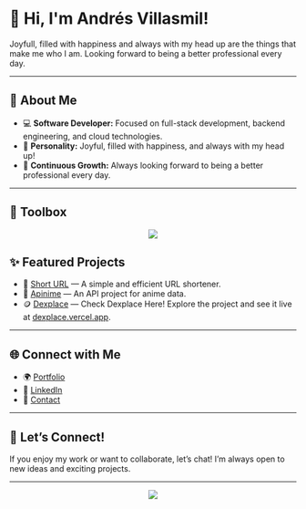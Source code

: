 # 👋 Hi, I'm Andrés Villasmil!

Joyfull, filled with happiness and always with my head up are the things that make me who I am. Looking forward to being a better professional every day.

---

## 🚀 About Me

- 💻 **Software Developer:** Focused on full-stack development, backend engineering, and cloud technologies.
- 🌟 **Personality:** Joyful, filled with happiness, and always with my head up!
- 🌱 **Continuous Growth:** Always looking forward to being a better professional every day.

---

## 🧰 Toolbox

<p align="center">
  <img src="https://skillicons.dev/icons?i=python,js,ts,react,nodejs,aws,git,postgres,mongodb" />
</p>

## ✨ Featured Projects

- 🔗 [Short URL](https://github.com/andresvp17/short-url) — A simple and efficient URL shortener.
- 🎉 [Apinime](https://github.com/andresvp17/apinime) — An API project for anime data.
- 🪙 [Dexplace](https://github.com/andresvp17/dexplace) — Check Dexplace Here! Explore the project and see it live at [dexplace.vercel.app](https://dexplace.vercel.app/).

---

## 🌐 Connect with Me

- 🌍 [Portfolio](https://andres-portfoli.netlify.app/)
- 📝 [LinkedIn](https://www.linkedin.com/in/andresvp17/)
- 💬 [Contact](mailto:andresvp17@gmail.com)

---

## 📢 Let’s Connect!

If you enjoy my work or want to collaborate, let’s chat! I’m always open to new ideas and exciting projects.

---

<p align="center">
  <img src="https://komarev.com/ghpvc/?username=andresvp17&color=blue&style=flat"/>
</p>
